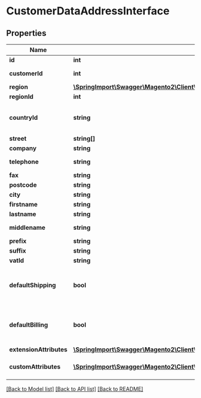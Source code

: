 # CustomerDataAddressInterface

## Properties
Name | Type | Description | Notes
------------ | ------------- | ------------- | -------------
**id** | **int** | ID | [optional] 
**customerId** | **int** | Customer ID | [optional] 
**region** | [**\SpringImport\Swagger\Magento2\Client\Model\CustomerDataRegionInterface**](CustomerDataRegionInterface.md) |  | [optional] 
**regionId** | **int** | Region ID | [optional] 
**countryId** | **string** | Country code in ISO_3166-2 format | [optional] 
**street** | **string[]** | Street | [optional] 
**company** | **string** | Company | [optional] 
**telephone** | **string** | Telephone number | [optional] 
**fax** | **string** | Fax number | [optional] 
**postcode** | **string** | Postcode | [optional] 
**city** | **string** | City name | [optional] 
**firstname** | **string** | First name | [optional] 
**lastname** | **string** | Last name | [optional] 
**middlename** | **string** | Middle name | [optional] 
**prefix** | **string** | Prefix | [optional] 
**suffix** | **string** | Suffix | [optional] 
**vatId** | **string** | Vat id | [optional] 
**defaultShipping** | **bool** | If this address is default shipping address. | [optional] 
**defaultBilling** | **bool** | If this address is default billing address | [optional] 
**extensionAttributes** | [**\SpringImport\Swagger\Magento2\Client\Model\CustomerDataAddressExtensionInterface**](CustomerDataAddressExtensionInterface.md) |  | [optional] 
**customAttributes** | [**\SpringImport\Swagger\Magento2\Client\Model\FrameworkAttributeInterface[]**](FrameworkAttributeInterface.md) | Custom attributes values. | [optional] 

[[Back to Model list]](../README.md#documentation-for-models) [[Back to API list]](../README.md#documentation-for-api-endpoints) [[Back to README]](../README.md)


